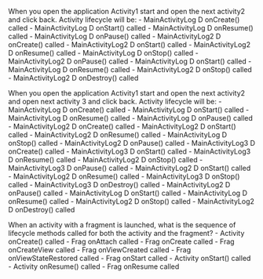 When you open the application Activity1 start and open the next activity2 and click back. Activity lifecycle will be: 
    - MainActivityLog          D  onCreate() called
    - MainActivityLog          D  onStart() called
    - MainActivityLog          D  onResume() called
    - MainActivityLog          D  onPause() called
    - MainActivityLog2         D  onCreate() called
    - MainActivityLog2         D  onStart() called
    - MainActivityLog2         D  onResume() called
    - MainActivityLog          D  onStop() called
    - MainActivityLog2         D  onPause() called
    - MainActivityLog          D  onStart() called
    - MainActivityLog          D  onResume() called
    - MainActivityLog2         D  onStop() called
    - MainActivityLog2         D  onDestroy() called

When you open the application Activity1 start and open the next activity2 and open next activity 3 and click back. Activity lifecycle will be:
    - MainActivityLog         D  onCreate() called
    - MainActivityLog         D  onStart() called
    - MainActivityLog         D  onResume() called
    - MainActivityLog         D  onPause() called
    - MainActivityLog2        D  onCreate() called
    - MainActivityLog2        D  onStart() called
    - MainActivityLog2        D  onResume() called
    - MainActivityLog         D  onStop() called
    - MainActivityLog2        D  onPause() called
    - MainActivityLog3        D  onCreate() called
    - MainActivityLog3        D  onStart() called
    - MainActivityLog3        D  onResume() called
    - MainActivityLog2        D  onStop() called
    - MainActivityLog3        D  onPause() called
    - MainActivityLog2        D  onStart() called
    - MainActivityLog2        D  onResume() called
    - MainActivityLog3        D  onStop() called
    - MainActivityLog3        D  onDestroy() called
    - MainActivityLog2        D  onPause() called
    - MainActivityLog         D  onStart() called
    - MainActivityLog         D  onResume() called
    - MainActivityLog2        D  onStop() called
    - MainActivityLog2        D  onDestroy() called

When an activity with a fragment is launched, what is the sequence of lifecycle methods called for both the activity and the fragment?
    - Activity  onCreate() called
    - Frag      onAttach called
    - Frag      onCreate called
    - Frag      onCreateView called
    - Frag      onViewCreated called
    - Frag      onViewStateRestored called
    - Frag      onStart called
    - Activity  onStart() called
    - Activity  onResume() called
    - Frag      onResume called
